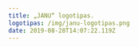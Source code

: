 ```yaml
---
title: „JANU“ logotipas.
logotipas: /img/janu-logotipas.png
date: 2019-08-28T14:07:22.119Z
---
```



